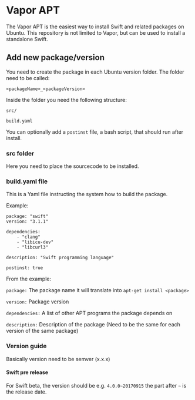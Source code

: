 # Vapor APT 

The Vapor APT is the easiest way to install Swift and related packages on Ubuntu. This repository is not limited to Vapor, but can be used to install a standalone Swift.

## Add new package/version

You need to create the package in each Ubuntu version folder. The folder need to be called:

`<packageName>_<packageVersion>`

Inside the folder you need the following structure:

`src/`

`build.yaml`

You can optionally add a `postinst` file, a bash script, that should run after install.

### src folder

Here you need to place the sourcecode to be installed.

### build.yaml file

This is a Yaml file instructing the system how to build the package.

Example:

```
package: "swift"
version: "3.1.1"

dependencies:
    - "clang"
    - "libicu-dev"
    - "libcurl3"

description: "Swift programming language"

postinst: true
```

From the example:

`package:` The package name it will translate into `apt-get install <package>`

`version:` Package version

`dependencies:` A list of other APT programs the package depends on

`description:` Description of the package (Need to be the same for each version of the same package)

### Version guide

Basically version need to be semver (x.x.x)

#### Swift pre release

For Swift beta, the version should be e.g. `4.0.0~20170915` the part after `~` is the release date.

